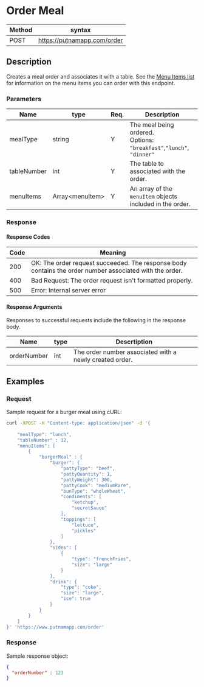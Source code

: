 # Order Meal

Method | syntax
----- | ----------
POST | https://putnamapp.com/order


## Description

Creates a meal order and associates it with a table. See the [Menu Items list](menu-items.md) for information on the menu items you can order with this endpoint.

### Parameters

Name | type | Req. | Description
---- | ----- | ----- | --------------------
mealType | string | Y |  The meal being ordered. <br>Options: `"breakfast"`,`"lunch"`, `"dinner"`
tableNumber | int  | Y | The table to associated with the order.
menuItems | Array\<menuItem\>| Y | An array of the `menuItem` objects included in the order. 

### Response

#### Response Codes

Code | Meaning
-----| -------
200  | OK: The order request succeeded. The response body contains the order number associated with the order.
400  | Bad Request: The order request isn't formatted properly.
500  | Error: Internal server error

#### Response Arguments

Responses to successful requests include the following in the response body.

Name | type | Descrtiption
---- | ---- | ----------
orderNumber | int | The order number associated with a newly created order.


## Examples

### Request

Sample request for a burger meal using cURL:

```BASH
curl -XPOST -H "Content-type: application/json" -d '{
    
    "mealType": "lunch",
    "tableNumber" : 12,
    "menuItems": [
        {
            "burgerMeal" : {
                "burger": {
                    "pattyType": "beef",
                    "pattyQuantity": 1,
                    "pattyWeight": 300,
                    "pattyCook": "mediumRare",
                    "bunType": "wholeWheat",
                    "condiments": [
                        "ketchup",
                        "secretSauce"
                    ],
                    "toppings": [
                        "lettuce",
                        "pickles"
                    ]
                },
                "sides": [
                    {
                        "type": "frenchFries",
                        "size": "large" 
                    }
                ],
                "drink": {
                    "type": "coke",
                    "size": "large",
                    "ice": true
                }
            }
        }
    ]
}' 'https://www.putnamapp.com/order'
```

### Response

Sample response object:

```JSON
{
  "orderNumber" : 123
}

```
